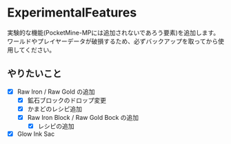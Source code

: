 # ExperimentalFeatures
実験的な機能(PocketMine-MPには追加されないであろう要素)を追加します。   
ワールドやプレイヤーデータが破損するため、必ずバックアップを取ってから使用してください。

## やりたいこと
- [x] Raw Iron / Raw Gold の追加
  - [x] 鉱石ブロックのドロップ変更
  - [x] かまどのレシピ追加
  - [x] Raw Iron Block / Raw Gold Bock の追加
    - [x] レシピの追加
- [x] Glow Ink Sac